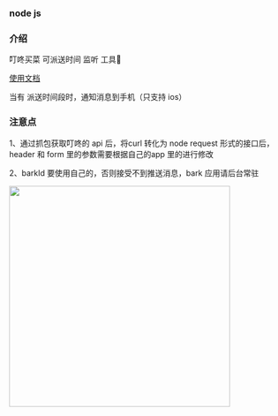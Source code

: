 ### node js

### 介绍
叮咚买菜 可派送时间 监听 工具🔧

[使用文档](https://github.com/mingjiezhou/notes/issues/10)

当有 派送时间段时，通知消息到手机（只支持 ios）

### 注意点

1、通过抓包获取叮咚的 api 后，将curl 转化为 node request 形式的接口后，header 和 form 里的参数需要根据自己的app 里的进行修改

2、barkId 要使用自己的，否则接受不到推送消息，bark 应用请后台常驻

<img src="https://user-images.githubusercontent.com/37775265/162608928-8c64c606-03ff-4710-90f7-c61eea506a82.jpg" width=400/>
